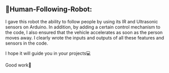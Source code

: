 ## 🚕Human-Following-Robot:
I gave this robot the ability to follow people by using its IR and Ultrasonic sensors on Arduino. In addition, by adding a certain control mechanism to the code, I also ensured that the vehicle accelerates as soon as the person moves away. I clearly wrote the inputs and outputs of all these features and sensors in the code.

I hope it will guide you in your projects💻

Good work🎉
